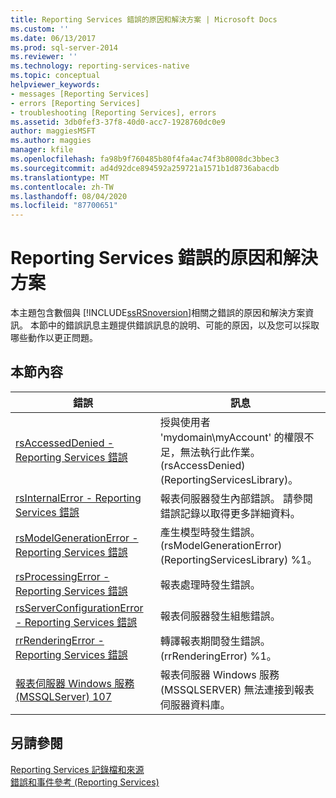 ```yaml
---
title: Reporting Services 錯誤的原因和解決方案 | Microsoft Docs
ms.custom: ''
ms.date: 06/13/2017
ms.prod: sql-server-2014
ms.reviewer: ''
ms.technology: reporting-services-native
ms.topic: conceptual
helpviewer_keywords:
- messages [Reporting Services]
- errors [Reporting Services]
- troubleshooting [Reporting Services], errors
ms.assetid: 3db0fef3-37f8-40d0-acc7-1928760dc0e9
author: maggiesMSFT
ms.author: maggies
manager: kfile
ms.openlocfilehash: fa98b9f760485b80f4fa4ac74f3b8008dc3bbec3
ms.sourcegitcommit: ad4d92dce894592a259721a1571b1d8736abacdb
ms.translationtype: MT
ms.contentlocale: zh-TW
ms.lasthandoff: 08/04/2020
ms.locfileid: "87700651"
---
```

# <a name="cause-and-resolution-of-reporting-services-errors"></a>Reporting Services 錯誤的原因和解決方案
  本主題包含數個與 [!INCLUDE[ssRSnoversion](../../includes/ssrsnoversion-md.md)]相關之錯誤的原因和解決方案資訊。 本節中的錯誤訊息主題提供錯誤訊息的說明、可能的原因，以及您可以採取哪些動作以更正問題。  
  
## <a name="in-this-section"></a>本節內容  
  
|錯誤|訊息|  
|-----------|-------------|  
|[rsAccessedDenied - Reporting Services 錯誤](rsaccesseddenied-reporting-services-error.md)|授與使用者 'mydomain\myAccount' 的權限不足，無法執行此作業。 (rsAccessDenied) (ReportingServicesLibrary)。|  
|[rsInternalError - Reporting Services 錯誤](rsinternalerror-reporting-services-error.md)|報表伺服器發生內部錯誤。 請參閱錯誤記錄以取得更多詳細資料。|  
|[rsModelGenerationError - Reporting Services 錯誤](rsmodelgenerationerror-reporting-services-error.md)|產生模型時發生錯誤。 (rsModelGenerationError) (ReportingServicesLibrary) %1。|  
|[rsProcessingError - Reporting Services 錯誤](rsprocessingerror-reporting-services-error.md)|報表處理時發生錯誤。|  
|[rsServerConfigurationError - Reporting Services 錯誤](rsserverconfigurationerror-reporting-services-error.md)|報表伺服器發生組態錯誤。|  
|[rrRenderingError - Reporting Services 錯誤](rrrenderingerror-reporting-services-error.md)|轉譯報表期間發生錯誤。 (rrRenderingError) %1。|  
|[報表伺服器 Windows 服務 &#40;MSSQLServer&#41; 107](../../relational-databases/errors-events/mssqlserver-107-database-engine-error.md)|報表伺服器 Windows 服務 (MSSQLSERVER) 無法連接到報表伺服器資料庫。|  
  
## <a name="see-also"></a>另請參閱  
 [Reporting Services 記錄檔和來源](../report-server/reporting-services-log-files-and-sources.md)   
 [錯誤和事件參考 &#40;Reporting Services&#41;](errors-and-events-reference-reporting-services.md)  
  
  
